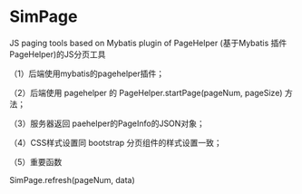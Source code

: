 # SimPage
JS paging tools based on Mybatis plugin of PageHelper (基于Mybatis 插件 PageHelper)的JS分页工具

（1）后端使用mybatis的pagehelper插件；

（2）后端使用 pagehelper 的 PageHelper.startPage(pageNum, pageSize) 方法；

（3）服务器返回 paehelper的PageInfo的JSON对象；

（4）CSS样式设置同 bootstrap 分页组件的样式设置一致；

（5）重要函数

  SimPage.refresh(pageNum, data) 
